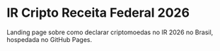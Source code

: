 # IR Cripto Receita Federal 2026

Landing page sobre como declarar criptomoedas no IR 2026 no Brasil, hospedada no GitHub Pages.
